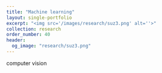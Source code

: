```yaml
---
title: "Machine learning"
layout: single-portfolio
excerpt: "<img src='/images/research/suz3.png' alt=''>"
collection: research
order_number: 40
header: 
  og_image: "research/suz3.png"
---
```


computer vision
